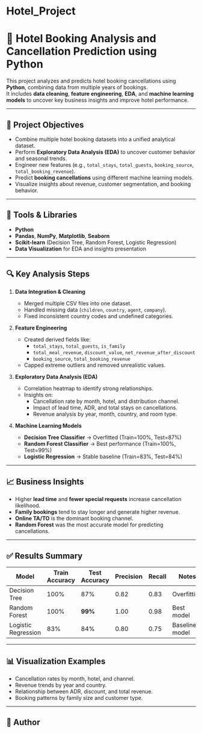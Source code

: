 # Hotel_Project
# 🏨 Hotel Booking Analysis and Cancellation Prediction using Python

This project analyzes and predicts hotel booking cancellations using **Python**, combining data from multiple years of bookings.  
It includes **data cleaning**, **feature engineering**, **EDA**, and **machine learning models** to uncover key business insights and improve hotel performance.

---

## 🎯 Project Objectives
- Combine multiple hotel booking datasets into a unified analytical dataset.  
- Perform **Exploratory Data Analysis (EDA)** to uncover customer behavior and seasonal trends.  
- Engineer new features (e.g., `total_stays`, `total_guests`, `booking_source`, `total_booking_revenue`).  
- Predict **booking cancellations** using different machine learning models.  
- Visualize insights about revenue, customer segmentation, and booking behavior.

---

## 🧩 Tools & Libraries
- **Python**  
- **Pandas**, **NumPy**, **Matplotlib**, **Seaborn**  
- **Scikit-learn** (Decision Tree, Random Forest, Logistic Regression)  
- **Data Visualization** for EDA and insights presentation  

---

## 🔍 Key Analysis Steps
1. **Data Integration & Cleaning**
   - Merged multiple CSV files into one dataset.  
   - Handled missing data (`children`, `country`, `agent`, `company`).  
   - Fixed inconsistent country codes and undefined categories.

2. **Feature Engineering**
   - Created derived fields like:
     - `total_stays`, `total_guests`, `is_family`
     - `total_meal_revenue`, `discount_value`, `net_revenue_after_discount`
     - `booking_source`, `total_booking_revenue`
   - Capped extreme outliers and removed unrealistic values.

3. **Exploratory Data Analysis (EDA)**
   - Correlation heatmap to identify strong relationships.  
   - Insights on:
     - Cancellation rate by month, hotel, and distribution channel.  
     - Impact of lead time, ADR, and total stays on cancellations.  
     - Revenue analysis by year, month, country, and room type.  

4. **Machine Learning Models**
   - **Decision Tree Classifier** → Overfitted (Train=100%, Test=87%)  
   - **Random Forest Classifier** → Best performance (Train=100%, Test=99%)  
   - **Logistic Regression** → Stable baseline (Train=83%, Test=84%)

---

## 📈 Business Insights
- Higher **lead time** and **fewer special requests** increase cancellation likelihood.  
- **Family bookings** tend to stay longer and generate higher revenue.  
- **Online TA/TO** is the dominant booking channel.  
- **Random Forest** was the most accurate model for predicting cancellations.

---

## ✅ Results Summary
| Model | Train Accuracy | Test Accuracy | Precision | Recall | Notes |
|-------|----------------|---------------|------------|---------|--------|
| Decision Tree | 100% | 87% | 0.82 | 0.83 | Overfitting |
| Random Forest | 100% | **99%** | 1.00 | 0.98 | Best model |
| Logistic Regression | 83% | 84% | 0.80 | 0.75 | Baseline model |

---

## 📊 Visualization Examples
- Cancellation rates by month, hotel, and channel.  
- Revenue trends by year and country.  
- Relationship between ADR, discount, and total revenue.  
- Booking patterns by family size and customer type.

---

## 👤 Author
